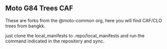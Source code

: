 ## Moto G84 Trees CAF
These are forks from the @moto-common org, here you will find CAF/CLO trees from bangkk.

just clone the local_manifests to .repo/local_manifests and run the command indicated in the repository and sync.
